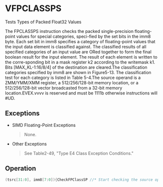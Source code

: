 # VFPCLASSPS

Tests Types of Packed Float32 Values

The FPCLASSPS instruction checks the packed single-precision floating-point values for special categories, speci-fied by the set bits in the imm8 byte.
Each set bit in imm8 specifies a category of floating-point values that the input data element is classified against.
The classified results of all specified categories of an input value are ORed together to form the final boolean result for the input element.
The result of each element is written to the corre-sponding bit in a mask register k2 according to the writemask k1.
Bits [MAX_KL-1:16/8/4] of the destination are cleared.The classification categories specified by imm8 are shown in Figure5-13.
The classification test for each category is listed in Table 5-4.The source operand is a ZMM/YMM/XMM register, a 512/256/128-bit memory location, or a 512/256/128-bit vector broadcasted from a 32-bit memory location.EVEX.vvvv is reserved and must be 1111b otherwise instructions will #UD.

## Exceptions

- SIMD Floating-Point Exceptions
  > None.
- Other Exceptions
  > See Table2-49, "Type E4 Class Exception Conditions."

## Operation

```C
(tsrc[31:0], imm8[7:0]){CheckFPClassSP //* Start checking the source operand for special type *//tsrcNegNum := [31];tsrcIF ([30:23]=0FFh) Then ExpAllOnes := 1; FI;tsrcIF ([30:23]=0h) Then ExpAllZeros := 1;IF (ExpAllZeros AND MXCSR.DAZ) Then MantAllZeros := 1;tsrcELSIF ([22:0]=0h) ThenMantAllZeros := 1;FI;ZeroNumber= ExpAllZeros AND MantAllZerostsrc[22];SignalingBit= sNaN_res := ExpAllOnes AND NOT(MantAllZeros) AND NOT(SignalingBit); // sNaNqNaN_res := ExpAllOnes AND NOT(MantAllZeros) AND SignalingBit; // qNaNNzero_res := NegNum AND ExpAllZeros AND MantAllZeros; // -0PInf_res := NOT(NegNum) AND ExpAllOnes AND MantAllZeros; // +InfNInf_res := NegNum AND ExpAllOnes AND MantAllZeros; // -InfDenorm_res := ExpAllZeros AND NOT(MantAllZeros); // denormFinNeg_res := NegNum AND NOT(ExpAllOnes) AND NOT(ZeroNumber); // -finitebResult = ( imm8[0] AND qNaN_res ) OR (imm8[1] AND Pzero_res ) OR( imm8[2] AND Nzero_res ) OR ( imm8[3] AND PInf_res ) OR( imm8[4] AND NInf_res ) OR ( imm8[5] AND Denorm_res ) OR( imm8[6] AND FinNeg_res ) OR ( imm8[7] AND sNaN_res );Return bResult;} //* end of CheckSPClassSP() *//VFPCLASSPS (EVEX encoded versions)(KL, VL) = (4, 128), (8, 256), (16, 512)FOR j := 0 TO KL-1i := j * 32IF k1[j] OR *no writemask*THEN IF (EVEX.b == 1) AND (SRC *is memory*)THENDEST[j] := CheckFPClassDP(SRC1[31:0], imm8[7:0]);ELSE DEST[j] := CheckFPClassDP(SRC1[i+31:i], imm8[7:0]);FI;ELSE  DEST[j] := 0; zeroing-masking onlyFI;ENDFORDEST[MAX_KL-1:KL] := 0Intel C/C++ Compiler Intrinsic EquivalentVFPCLASSPS __mmask16 _mm512_fpclass_ps_mask( __m512 a, int c);VFPCLASSPS __mmask16 _mm512_mask_fpclass_ps_mask( __mmask16 m, __m512 a, int c)VFPCLASSPS __mmask8 _mm256_fpclass_ps_mask( __m256 a, int c)VFPCLASSPS __mmask8 _mm256_mask_fpclass_ps_mask( __mmask8 m, __m256 a, int c)VFPCLASSPS __mmask8 _mm_fpclass_ps_mask( __m128 a, int c)VFPCLASSPS __mmask8 _mm_mask_fpclass_ps_mask( __mmask8 m, __m128 a, int c)
```
